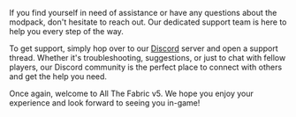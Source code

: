 If you find yourself in need of assistance or have any questions about the modpack, don't hesitate to reach out. Our dedicated support team is here to help you every step of the way.

To get support, simply hop over to our [Discord](https://discord.com/channels/495506209881849856/1047177001674485850) server and open a support thread. Whether it's troubleshooting, suggestions, or just to chat with fellow players, our Discord community is the perfect place to connect with others and get the help you need.

Once again, welcome to All The Fabric v5. We hope you enjoy your experience and look forward to seeing you in-game!
